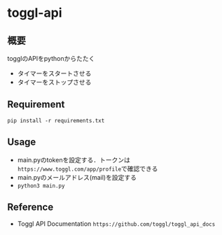 # toggl-api
## 概要
togglのAPIをpythonからたたく
- タイマーをスタートさせる
- タイマーをストップさせる
## Requirement
`pip install -r requirements.txt`
## Usage
- main.pyのtokenを設定する．トークンは`https://www.toggl.com/app/profile`で確認できる
- main.pyのメールアドレス(mail)を設定する
- `python3 main.py`

## Reference
- Toggl API Documentation `https://github.com/toggl/toggl_api_docs`